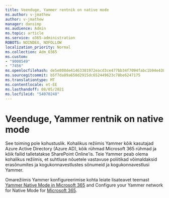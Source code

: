 ```yaml
---
title: Veenduge, Yammer rentnik on native mode
ms.author: v-jmathew
author: v-jmathew
manager: dansimp
ms.audience: Admin
ms.topic: article
ms.service: o365-administration
ROBOTS: NOINDEX, NOFOLLOW
localization_priority: Normal
ms.collection: Adm_O365
ms.custom:
- "9000549"
- "7456"
ms.openlocfilehash: de5e808de41463381972eacd3ce477bb34f7094fabc1b94e438964c350a78c0e
ms.sourcegitcommit: b5f7da89a650d2915dc652449623c78be6247175
ms.translationtype: MT
ms.contentlocale: et-EE
ms.lasthandoff: 08/05/2021
ms.locfileid: "54070248"
---
```

# <a name="verify-your-yammer-tenant-is-in-native-mode"></a>Veenduge, Yammer rentnik on native mode

See toiming pole kohustuslik. Kohalikus režiimis Yammer kõik kasutajad Azure Active Directory (Azure AD), kõik rühmad Microsoft 365 rühmad ja kõik failid talletatakse SharePoint Online'is. Teie Yammer peab olema kohalikus režiimis, et suhtluse nõuetele vastavuse poliitikad võimaldaksid erasõnumites ja kogukonnavestlustes sõnumeid ja kogukonnavestlusi Yammer.  
  
Omarežiimis Yammer konfigureerimise kohta leiate lisateavet teemast [Yammer Native Mode in Microsoft 365](https://go.microsoft.com/fwlink/?linkid=2129829) and Configure your Yammer network for Native Mode for [Microsoft 365](https://go.microsoft.com/fwlink/?linkid=2129772).
